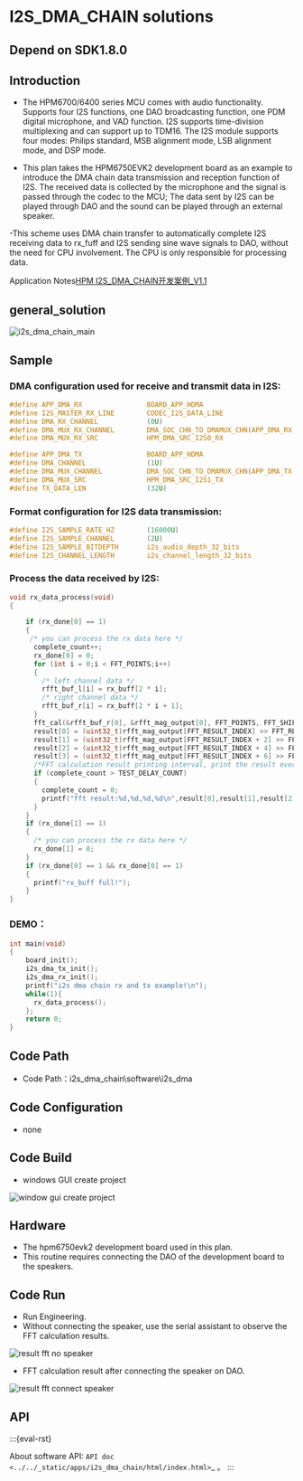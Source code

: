 # I2S_DMA_CHAIN solutions

## Depend on SDK1.8.0

## Introduction

- The HPM6700/6400 series MCU comes with audio functionality. Supports four I2S functions, one DAO broadcasting function, one PDM digital microphone, and VAD function. I2S supports time-division multiplexing and can support up to TDM16. The I2S module supports four modes: Philips standard, MSB alignment mode, LSB alignment mode, and DSP mode.

- This plan takes the HPM6750EVK2 development board as an example to introduce the DMA chain data transmission and reception function of I2S. The received data is collected by the microphone and the signal is passed through the codec to the MCU; The data sent by I2S can be played through DAO and the sound can be played through an external speaker.

-This scheme uses DMA chain transfer to automatically complete I2S receiving data to rx_fuff and I2S sending sine wave signals to DAO, without the need for CPU involvement. The CPU is only responsible for processing data.

Application Notes[HPM I2S_DMA_CHAIN开发案例_V1.1](doc/HPM_I2S_DMA_CHAIN开发案例_V1.1.pdf)


## general_solution

![i2s_dma_chain_main](doc/api/assets/I2S_DMA_CHAIN_main.png)

## Sample

### DMA configuration used for receive and transmit data in I2S:

```c
#define APP_DMA_RX                BOARD_APP_HDMA
#define I2S_MASTER_RX_LINE        CODEC_I2S_DATA_LINE
#define DMA_RX_CHANNEL            (0U)
#define DMA_MUX_RX_CHANNEL        DMA_SOC_CHN_TO_DMAMUX_CHN(APP_DMA_RX, DMA_RX_CHANNEL)
#define DMA_MUX_RX_SRC            HPM_DMA_SRC_I2S0_RX

#define APP_DMA_TX                BOARD_APP_HDMA
#define DMA_CHANNEL               (1U)
#define DMA_MUX_CHANNEL           DMA_SOC_CHN_TO_DMAMUX_CHN(APP_DMA_TX, DMA_CHANNEL)
#define DMA_MUX_SRC               HPM_DMA_SRC_I2S1_TX
#define TX_DATA_LEN               (32U)
```

### Format configuration for I2S data transmission:
```c
#define I2S_SAMPLE_RATE_HZ        (16000U)
#define I2S_SAMPLE_CHANNEL        (2U)
#define I2S_SAMPLE_BITDEPTH       i2s_audio_depth_32_bits
#define I2S_CHANNEL_LENGTH        i2s_channel_length_32_bits

```

### Process the data received by I2S:
```c
void rx_data_process(void)
{

    if (rx_done[0] == 1)
    {
     /* you can process the rx data here */
      complete_count++;
      rx_done[0] = 0;
      for (int i = 0;i < FFT_POINTS;i++)
      {
        /* left channel data */
        rfft_buf_l[i] = rx_buff[2 * i];
        /* right channel data */
        rfft_buf_r[i] = rx_buff[2 * i + 1];
      }
      fft_cal(&rfft_buf_r[0], &rfft_mag_output[0], FFT_POINTS, FFT_SHIFT);
      result[0] = (uint32_t)rfft_mag_output[FFT_RESULT_INDEX] >> FFT_RESULT_SHIFT;
      result[1] = (uint32_t)rfft_mag_output[FFT_RESULT_INDEX + 2] >> FFT_RESULT_SHIFT;
      result[2] = (uint32_t)rfft_mag_output[FFT_RESULT_INDEX + 4] >> FFT_RESULT_SHIFT;
      result[3] = (uint32_t)rfft_mag_output[FFT_RESULT_INDEX + 6] >> FFT_RESULT_SHIFT;
      /*FFT calculation result printing interval, print the result every 20 calculations, for testing purposes only.*/
      if (complete_count > TEST_DELAY_COUNT)
      {
        complete_count = 0;
        printf("fft result:%d,%d,%d,%d\n",result[0],result[1],result[2],result[3]);         
      }
    }
    if (rx_done[1] == 1)
    {
      /* you can process the rx data here */
      rx_done[1] = 0;
    }
    if (rx_done[0] == 1 && rx_done[0] == 1)
    {
      printf("rx_buff full!");
    }
}
```

### DEMO：
```c
int main(void)
{
    board_init();
    i2s_dma_tx_init();
    i2s_dma_rx_init();
    printf("i2s dma chain rx and tx example!\n");
    while(1){
      rx_data_process();
    };
    return 0;
}
```


## Code Path

- Code Path：i2s_dma_chain\software\i2s_dma


## Code Configuration

- none

## Code Build

- windows GUI create project  

![window gui create project](doc/api/assets/i2s_dma_chain_build.png)

## Hardware
- The hpm6750evk2 development board used in this plan.
- This routine requires connecting the DAO of the development board to the speakers.


## Code Run

- Run Engineering.
- Without connecting the speaker, use the serial assistant to observe the FFT calculation results.

![result fft no speaker](doc/api/assets/result_fft_no_speaker.png)


- FFT calculation result after connecting the speaker on DAO.

![result fft connect speaker](doc/api/assets/result_fft_connect_speaker.png)

## API

:::{eval-rst}

About software API: `API doc <../../_static/apps/i2s_dma_chain/html/index.html>`_ 。
:::